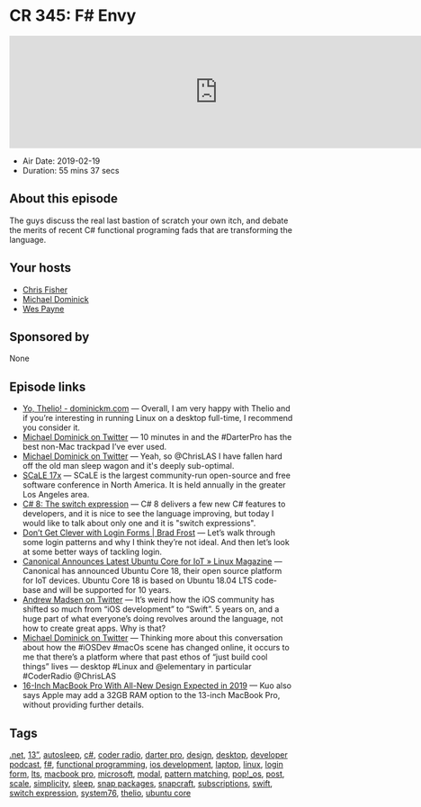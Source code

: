# CR 345: F# Envy

<iframe src="https://player.fireside.fm/v2/MLf2ZzhC+pTxpum2o?theme=dark" width="740" height="200" frameborder="0" scrolling="no"></iframe>

* Air Date: 2019-02-19
* Duration: 55 mins 37 secs

## About this episode

The guys discuss the real last bastion of scratch your own itch, and debate the merits of recent C# functional programing fads that are transforming the language.

## Your hosts
* [Chris Fisher](https://coder.show/hosts/chrislas)
* [Michael Dominick](https://coder.show/hosts/michael)
* [Wes Payne](https://coder.show/hosts/wespayne)

## Sponsored by

None



## Episode links

  * [Yo, Thelio! - dominickm.com](http://dominickm.com/yo-thelio/ "Yo, Thelio! - dominickm.com") — Overall, I am very happy with Thelio and if you’re interesting in running Linux on a desktop full-time, I recommend you consider it.
  * [Michael Dominick on Twitter](https://twitter.com/dominucco/status/1095823064745607170 "Michael Dominick on Twitter") — 10 minutes in and the #DarterPro has the best non-Mac trackpad I’ve ever used.
  * [Michael Dominick on Twitter](https://twitter.com/dominucco/status/1097424480022994944 "Michael Dominick on Twitter") — Yeah, so @ChrisLAS I have fallen hard off the old man sleep wagon and it's deeply sub-optimal.
  * [SCaLE 17x](https://www.socallinuxexpo.org/scale/17x "SCaLE 17x") — SCaLE is the largest community-run open-source and free software conference in North America. It is held annually in the greater Los Angeles area.
  * [C# 8: The switch expression](https://alexatnet.com/cs8-switch-statement/ "C# 8: The switch expression") — C# 8 delivers a few new C# features to developers, and it is nice to see the language improving, but today I would like to talk about only one and it is "switch expressions".
  * [Don’t Get Clever with Login Forms | Brad Frost](http://bradfrost.com/blog/post/dont-get-clever-with-login-forms/ "Don’t Get Clever with Login Forms | Brad Frost") — Let’s walk through some login patterns and why I think they’re not ideal. And then let’s look at some better ways of tackling login.
  * [Canonical Announces Latest Ubuntu Core for IoT » Linux Magazine](http://www.linux-magazine.com/Online/News/Canonical-Announces-Latest-Ubuntu-Core-for-IoT "Canonical Announces Latest Ubuntu Core for IoT » Linux Magazine") — Canonical has announced Ubuntu Core 18, their open source platform for IoT devices. Ubuntu Core 18 is based on Ubuntu 18.04 LTS code-base and will be supported for 10 years. 
  * [Andrew Madsen on Twitter](https://twitter.com/armadsen/status/1096881835093544962?s=12 "Andrew Madsen on Twitter") — It’s weird how the iOS community has shifted so much from “iOS development” to “Swift”. 5 years on, and a huge part of what everyone’s doing revolves around the language, not how to create great apps. Why is that? 
  * [Michael Dominick on Twitter](https://twitter.com/dominucco/status/1097178374756319233 "Michael Dominick on Twitter") — Thinking more about this conversation about how the #iOSDev #macOs scene has changed online, it occurs to me that there’s a platform where that past ethos of “just build cool things” lives — desktop #Linux and @elementary in particular #CoderRadio @ChrisLAS 
  * [16-Inch MacBook Pro With All-New Design Expected in 2019](https://www.macrumors.com/2019/02/17/16-inch-macbook-pro-2019-kuo/ "16-Inch MacBook Pro With All-New Design Expected in 2019") — Kuo also says Apple may add a 32GB RAM option to the 13-inch MacBook Pro, without providing further details. 



## Tags

[.net](https://coder.show/tags/.net), [13”](https://coder.show/tags/13%E2%80%9D), [autosleep](https://coder.show/tags/autosleep), [c#](https://coder.show/tags/c%23), [coder radio](https://coder.show/tags/coder%20radio), [darter pro](https://coder.show/tags/darter%20pro), [design](https://coder.show/tags/design), [desktop](https://coder.show/tags/desktop), [developer podcast](https://coder.show/tags/developer%20podcast), [f#](https://coder.show/tags/f%23), [functional programming](https://coder.show/tags/functional%20programming), [ios development](https://coder.show/tags/ios%20development), [laptop](https://coder.show/tags/laptop), [linux](https://coder.show/tags/linux), [login form](https://coder.show/tags/login%20form), [lts](https://coder.show/tags/lts), [macbook pro](https://coder.show/tags/macbook%20pro), [microsoft](https://coder.show/tags/microsoft), [modal](https://coder.show/tags/modal), [pattern matching](https://coder.show/tags/pattern%20matching), [pop!_os](https://coder.show/tags/pop!_os), [post](https://coder.show/tags/post), [scale](https://coder.show/tags/scale), [simplicity](https://coder.show/tags/simplicity), [sleep](https://coder.show/tags/sleep), [snap packages](https://coder.show/tags/snap%20packages), [snapcraft](https://coder.show/tags/snapcraft), [subscriptions](https://coder.show/tags/subscriptions), [swift](https://coder.show/tags/swift), [switch expression](https://coder.show/tags/switch%20expression), [system76](https://coder.show/tags/system76), [thelio](https://coder.show/tags/thelio), [ubuntu core](https://coder.show/tags/ubuntu%20core)